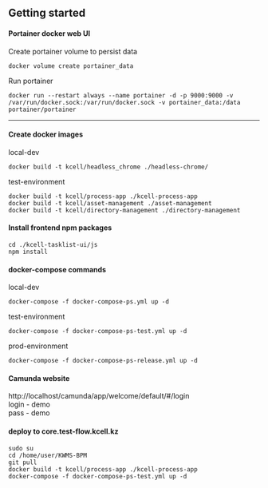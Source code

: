 ## Getting started

#### Portainer docker web UI
Create portainer volume to persist data
```
docker volume create portainer_data
```
Run portainer
```
docker run --restart always --name portainer -d -p 9000:9000 -v /var/run/docker.sock:/var/run/docker.sock -v portainer_data:/data portainer/portainer
```
---

#### Create docker images
local-dev
```
docker build -t kcell/headless_chrome ./headless-chrome/
```
test-environment
```
docker build -t kcell/process-app ./kcell-process-app
docker build -t kcell/asset-management ./asset-management
docker build -t kcell/directory-management ./directory-management
```

#### Install frontend npm packages
```
cd ./kcell-tasklist-ui/js
npm install
```
#### docker-compose commands
local-dev
```
docker-compose -f docker-compose-ps.yml up -d
```
test-environment
```
docker-compose -f docker-compose-ps-test.yml up -d
```
prod-environment
```
docker-compose -f docker-compose-ps-release.yml up -d
```

#### Camunda website
http://localhost/camunda/app/welcome/default/#/login
<br>
login - demo 
<br>
pass - demo

#### deploy to core.test-flow.kcell.kz
```
sudo su
cd /home/user/KWMS-BPM
git pull
docker build -t kcell/process-app ./kcell-process-app
docker-compose -f docker-compose-ps-test.yml up -d
```
